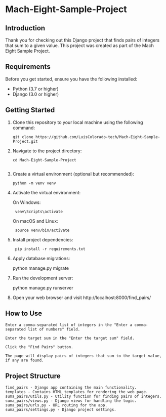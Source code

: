 # Mach-Eight-Sample-Project


## Introduction

Thank you for checking out this Django project that finds pairs of integers that sum to a given value. This project was created as part of the Mach Eight Sample Project.

## Requirements

Before you get started, ensure you have the following installed:

- Python (3.7 or higher)
- Django (3.0 or higher)

## Getting Started

1. Clone this repository to your local machine using the following command:

   ```shell
   git clone https://github.com/LuisColorado-tech/Mach-Eight-Sample-Project.git

2. Navigate to the project directory:

    ```shell
    cd Mach-Eight-Sample-Project


3. Create a virtual environment (optional but recommended):
    ```shell
    python -m venv venv
    
4. Activate the virtual environment:

    On Windows:


        venv\Scripts\activate
    
    On macOS and Linux:

        source venv/bin/activate

5. Install project dependencies:

        pip install -r requirements.txt

6. Apply database migrations:

    python manage.py migrate

7. Run the development server:

    python manage.py runserver

8. Open your web browser and visit http://localhost:8000/find_pairs/

## How to Use
    Enter a comma-separated list of integers in the "Enter a comma-separated list of numbers" field.

    Enter the target sum in the "Enter the target sum" field.

    Click the "Find Pairs" button.

    The page will display pairs of integers that sum to the target value, if any are found.

## Project Structure
    find_pairs - Django app containing the main functionality.
    templates - Contains HTML templates for rendering the web page.
    suma_pairs/utils.py - Utility function for finding pairs of integers.
    suma_pairs/views.py - Django views for handling the logic.
    suma_pairs/urls.py - URL routing for the app.
    suma_pairs/settings.py - Django project settings.
